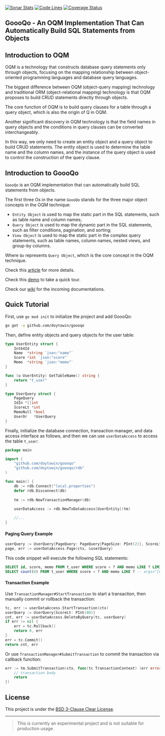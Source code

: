 [![Sonar Stats](https://sonarcloud.io/api/project_badges/measure?project=win.doyto.goooqo&metric=alert_status)](https://sonarcloud.io/dashboard?id=win.doyto.goooqo)
[![Code Lines](https://sonarcloud.io/api/project_badges/measure?project=win.doyto.goooqo&metric=ncloc)](https://sonarcloud.io/component_measures?id=win.doyto.goooqo&metric=ncloc)
[![Coverage Status](https://sonarcloud.io/api/project_badges/measure?project=win.doyto.goooqo&metric=coverage)](https://sonarcloud.io/component_measures?id=win.doyto.goooqo&metric=coverage)

GoooQo - An OQM Implementation That Can Automatically Build SQL Statements from Objects
---

## Introduction to OQM

OQM is a technology that constructs database query statements only through objects, 
focusing on the mapping relationship between object-oriented programming languages and database query languages.

The biggest difference between OQM (object-query mapping) technology and traditional 
ORM (object-relational mapping) technology is that OQM proposes to build CRUD statements directly through objects.

The core function of OQM is to build query clauses for a table through a query object, 
which is also the origin of Q in OQM.

Another significant discovery in OQM technology is that the field names in query objects and the conditions in query clauses can be converted interchangeably.

In this way, we only need to create an entity object and a query object to build CRUD statements. 
The entity object is used to determine the table name and the column names, 
and the instance of the query object is used to control the construction of the query clause.

## Introduction to GoooQo

`GoooQo` is an OQM implementation that can automatically build SQL statements from objects.

The first three Os in the name `GoooQo` stands for the three major object concepts in the OQM technique:

- `Entity Object` is used to map the static part in the SQL statements, such as table name and column names;
- `Query Object` is used to map the dynamic part in the SQL statements, such as filter conditions, pagination, and sorting;
- `View Object` is used to map the static part in the complex query statements, such as table names, column names, nested views, and group-by columns.

Where `Qo` represents `Query Object`, which is the core concept in the OQM technique.

Check this [article](https://blog.doyto.win/post/introduction-to-goooqo-en/) for more details. 

Check this [demo](https://github.com/doytowin/goooqo-demo) to take a quick tour.

Check our [wiki](https://github.com/doytowin/goooqo/wiki) for the incoming documentations.

## Quick Tutorial

First, use `go mod init` to initialize the project and add GoooQo:
```bash
go get -u github.com/doytowin/goooqo
```

Then, define entity objects and query objects for the user table:
```go
type UserEntity struct {
	Int64Id
	Name  *string `json:"name"`
	Score *int `json:"score"`
	Memo  *string `json:"memo"`
}

func (u UserEntity) GetTableName() string {
	return "t_user"
}

type UserQuery struct {
	PageQuery
	IdIn *[]int
	ScoreLt *int
	MemoNull *bool
	UserOr   *UserQuery
}
```

Finally, initialize the database connection, transaction manager, and data access interface as follows, 
and then we can use `userDataAccess` to access the table `t_user`:
```go
package main

import (
	"github.com/doytowin/goooqo"
	"github.com/doytowin/goooqo/rdb"
)

func main() {
	db := rdb.Connect("local.properties")
	defer rdb.Disconnect(db)
	
	tm := rdb.NewTransactionManager(db)
	
	userDataAccess := rdb.NewTxDataAccess[UserEntity](tm)

	//...
}
```

#### Paging Query Example
```go
userQuery := UserQuery{PageQuery: PageQuery{PageSize: PInt(2)}, ScoreLt: PInt(80), MemoStart: PStr("Well")}
page, err := userDataAccess.Page(ctx, &userQuery)
``` 

This code snippet will execute the following SQL statements:
```sql
SELECT id, score, memo FROM t_user WHERE score < ? AND memo LIKE ? LIMIT 2 OFFSET 0; -- args="[80 Well%]"
SELECT count(0) FROM t_user WHERE score < ? AND memo LIKE ? -- args="[80 Well%]"
```

#### Transaction Example

Use `TransactionManager#StartTransaction` to start a transaction, then manually commit or rollback the transaction:
```go
tc, err := userDataAccess.StartTransaction(ctx)
userQuery := UserQuery{ScoreLt: PInt(80)}
cnt, err := userDataAccess.DeleteByQuery(tc, userQuery)
if err != nil {
	err = tc.Rollback()
	return 0, err
}
err = tc.Commit()
return cnt, err
```

Or use `TransactionManager#SubmitTransaction` to commit the transaction via callback function:
```go
err := tm.SubmitTransaction(ctx, func(tc TransactionContext) (err error) {
    // transaction body
    return
})
```

License
---
This project is under the [BSD 3-Clause Clear License](https://spdx.org/licenses/BSD-3-Clause-Clear).

---
> This is currently an experimental project and is not suitable for production usage.
